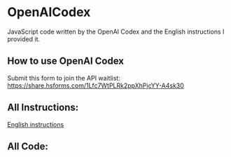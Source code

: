 # OpenAICodex
JavaScript code written by the OpenAI Codex and the English instructions I provided it.

## How to use OpenAI Codex
Submit this form to join the API waitlist:
https://share.hsforms.com/1Lfc7WtPLRk2ppXhPjcYY-A4sk30

## All Instructions:
[English instructions](OpenAICodex/PongGameEnglishInstructions)

## All Code:

